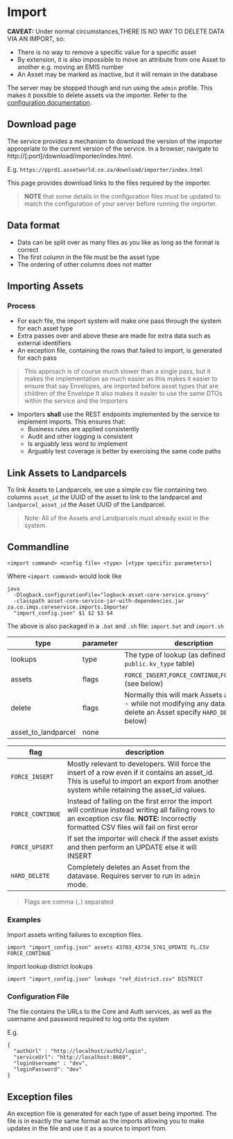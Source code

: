Import
======

 **CAVEAT:** Under normal circumstances,THERE IS NO WAY TO DELETE DATA VIA AN IMPORT, so: 
 * There is no way to remove a specific value for a specific asset
 * By extension, it is also impossible to move an attribute from one Asset to another e.g. moving an EMIS number
 * An Asset may be marked as inactive, but it will remain in the database
 
 The server may be stopped though and run using the `admin` profile. This makes it possible to delete assets via the importer.
 Refer to the [configuration documentation](CONFIG.md).

Download page
-------------

The service provides a mechanism to download the version of the importer appropriate to the current version of the service.
In a browser, navigate to http://<host>[:port]/download/importer/index.html.

E.g. `https://pprd1.assetworld.co.za/download/importer/index.html`

This page provides download links to the files required by the importer. 
>**NOTE** that some details in the configuration files must be updated to match the configuration of your server before running the importer.


Data format
-----------

* Data can be split over as many files as you like as long as the format is correct
* The first column in the file must be the asset type
* The ordering of other columns does not matter
 
 
 Importing Assets
 ----------------
 
### Process ###
 
* For each file, the import system will make one pass through the system for each asset type
* Extra passes over and above these are made for extra data such as external identifiers
* An exception file, containing the rows that failed to import, is generated for each pass

> This approach is of course much slower than a single pass, but it makes the implementation so much easier as
> this makes it easier to ensure that say Envelopes, are imported before asset types that are children of the Envelope
> It also makes it easier to use the same DTOs within the service and the Importers 

* Importers **shall** use the REST endpoints implemented by the service to implement imports.  This ensures that:
    * Business rules are applied consistently
    * Audit and other logging is consistent
    * Is arguably less word to implement
    * Arguably test coverage is better by exercising the same code paths 
    

Link Assets to Landparcels
--------------------------

To link Assets to Landparcels, we use a simple csv file containing two columns 
`asset_id` the UUID of the asset to link to the landparcel and `landparcel_asset_id` the Asset UUID of the Landparcel.  

> Note: All of the Assets and Landparcels must already exist in the system.

 Commandline
 -------------

`<import command> <config file> <type> [<type specific parameters>]`

Where `<import command>` would look like 
```
java 
  -Dlogback.configurationFile="logback-asset-core-service.groovy" 
  -classpath asset-core-service-jar-with-dependencies.jar za.co.imqs.coreservice.imports.Importer
  "import_config.json" $1 $2 $3 $4
```
The above is also packaged in a `.bat` and `.sh` file: `import.bat` and `import.sh`

|type|parameter|description|
|----|---------|-----------|
|lookups|type|The type of lookup (as defined in the `public.kv_type` table)|
|assets|flags|`FORCE_INSERT`,`FORCE_CONTINUE`,`FORCE_UPSERT` (see below)|
|delete|flags|Normally this will mark Assets as inactive - while not modifying any data. To truly delete an Asset specify `HARD_DELETE`(see below)|
|asset_to_landparcel|none||


|flag|description|
|----|------------|
|`FORCE_INSERT`|Mostly relevant to developers. Will force the insert of a row even if it contains an asset_id. This is useful to import an export from another system while retaining the asset_id values.|
|`FORCE_CONTINUE`|Instead of failing on the first error the import will continue instead writing all failing rows to an exception csv file. **NOTE:** Incorrectly formatted CSV files will fail on first error|
|`FORCE_UPSERT`|If set the importer will check if the asset exists and then perform an UPDATE else it will INSERT|
|`HARD_DELETE`|Completely deletes an Asset from the datavase. Requires server to run in `admin` mode.|

>Flags are comma (`,`) separated

### Examples ###
 Import assets writing failures to exception files.
 
 `import "import_config.json" assets 43703_43734_5761_UPDATE FL.CSV FORCE_CONTINUE`
 
 Import lookup district lookups
 
 `import "import_config.json" lookups "ref_district.csv" DISTRICT`
 


### Configuration File
The file contains the URLs to the Core and Auth services, as well as the username and password 
required to log onto the system

E.g.
```
{
  "authUrl" : "http://localhost/auth2/login",
  "serviceUrl": "http://localhost:8669",
  "loginUsername" : "dev",
  "loginPassword": "dev"
}
```
 
Exception files
---------------- 
 
 An exception file is generated for each type of asset being imported. The file is in exactly 
 the same format as the imports allowing you to make updates in the file and use it as a source to import from. 

